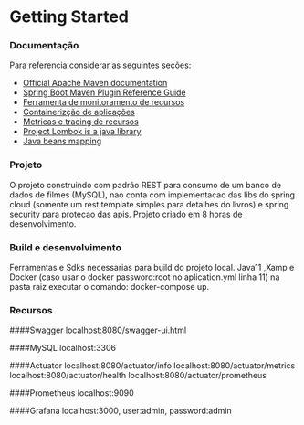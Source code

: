 # Getting Started

### Documentação
Para referencia considerar as seguintes seções:

* [Official Apache Maven documentation](https://maven.apache.org/guides/index.html)
* [Spring Boot Maven Plugin Reference Guide](https://docs.spring.io/spring-boot/docs/2.7.4/maven-plugin/reference/html/)
* [Ferramenta de monitoramento de recursos](https://prometheus.io/docs/introduction/overview/)
* [Containerizção de aplicações](https://www.docker.com/)
* [Metricas e tracing de recursos](https://grafana.com/grafana/dashboards/)
* [Project Lombok is a java library](https://projectlombok.org/)
* [Java beans mapping](https://mapstruct.org/)

### Projeto

O projeto construindo com padrão REST para consumo de um banco de dados de filmes (MySQL), nao conta com implementacao 
das libs do spring cloud
(somente um rest template simples para detalhes do livros) e
spring security para protecao das apis. Projeto criado em 8 horas
de desenvolvimento.

### Build e desenvolvimento
Ferramentas e Sdks necessarias para build do projeto local.
Java11 ,Xamp e Docker (caso usar o docker password:root no aplication.yml linha 11)
na pasta raiz executar o comando: docker-compose up.

### Recursos

####Swagger
localhost:8080/swagger-ui.html

####MySQL
localhost:3306

####Actuator
localhost:8080/actuator/info
localhost:8080/actuator/metrics
localhost:8080/actuator/health
localhost:8080/actuator/prometheus

####Prometheus
localhost:9090

####Grafana
localhost:3000, user:admin, password:admin